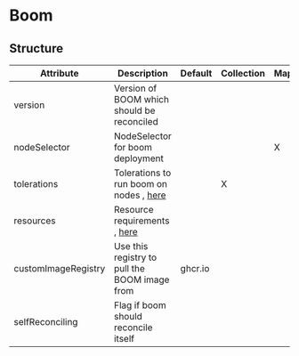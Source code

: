 # Boom 
 

## Structure 
 

| Attribute           | Description                                                               | Default  | Collection | Map  |
| ------------------- | ------------------------------------------------------------------------- | -------- | ---------- | ---  |
| version             | Version of BOOM which should be reconciled                                |          |            |      |
| nodeSelector        | NodeSelector for boom deployment                                          |          |            | X    |
| tolerations         | Tolerations to run boom on nodes , [here](k8s/Tolerations/Tolerations.md) |          | X          |      |
| resources           | Resource requirements , [here](k8s/Resources/Resources.md)                |          |            |      |
| customImageRegistry | Use this registry to pull the BOOM image from                             |  ghcr.io |            |      |
| selfReconciling     | Flag if boom should reconcile itself                                      |          |            |      |